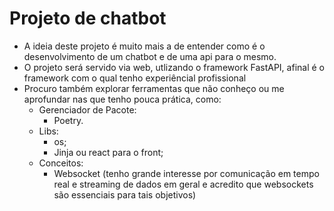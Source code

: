 # Projeto de chatbot

- A ideia deste projeto é muito mais a de entender como é o desenvolvimento de um chatbot e de uma api para o mesmo.
- O projeto será servido via web, utlizando o framework FastAPI, afinal é o framework com o qual tenho experiêncial
  profissional
- Procuro também explorar ferramentas que não conheço ou me aprofundar nas que tenho pouca prática, como:
    - Gerenciador de Pacote:
        - Poetry.
    - Libs:
        - os;
        - Jinja ou react para o front;
    - Conceitos:
        - Websocket (tenho grande interesse por comunicação em tempo real e streaming de dados em geral e acredito que
          websockets são essenciais para tais objetivos)